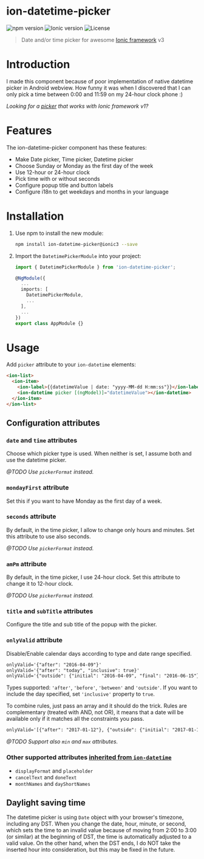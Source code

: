 # ion-datetime-picker
![npm version](https://img.shields.io/npm/v/ion-datetime-picker/ionic3.svg?style=flat-square)
![Ionic version](https://img.shields.io/badge/ionic-3.0.1%20%7C%7C%203.1.0%20%7C%7C%203.1.1-yellow.svg?style=flat-square)
![License](https://img.shields.io/github/license/katemihalikova/ion-datetime-picker.svg?style=flat-square)

> Date and/or time picker for awesome [Ionic framework](https://ionicframework.com/) v3

# Introduction

I made this component because of poor implementation of native datetime picker in Android webview. How funny it was when I discovered that I can only pick a time between 0:00 and 11:59 on my 24-hour clock phone :)

*Looking for a [picker](https://github.com/katemihalikova/ion-datetime-picker) that works with Ionic framework v1?*

# Features

The ion-datetime-picker component has these features:
- Make Date picker, Time picker, Datetime picker
- Choose Sunday or Monday as the first day of the week
- Use 12-hour or 24-hour clock
- Pick time with or without seconds
- Configure popup title and button labels
- Configure i18n to get weekdays and months in your language

<!--
# Demo

Demo app is available - enter code `8d75a0ec` into [Ionic View](http://view.ionic.io/).
Live demo is available on [Codepen](http://codepen.io/katemihalikova/full/dYvjzP/).

# Screenshots

<img src="/../screenshots/date.png?raw=true" alt="Date picker" width="239">
<img src="/../screenshots/time.png?raw=true" alt="Time picker" width="239">
<img src="/../screenshots/datetime.png?raw=true" alt="Datetime picker" width="239">
-->

# Installation

1. Use npm to install the new module:

    ```bash
    npm install ion-datetime-picker@ionic3 --save
    ```

2. Import the `DatetimePickerModule` into your project:

    ```typescript
    import { DatetimePickerModule } from 'ion-datetime-picker';

    @NgModule({
      ...
      imports: [
        DatetimePickerModule,
        ...
      ],
      ...
    })
    export class AppModule {}
    
    ```

# Usage

Add `picker` attribute to your `ion-datetime` elements:

```html
<ion-list>
  <ion-item>
    <ion-label>{{datetimeValue | date: "yyyy-MM-dd H:mm:ss"}}</ion-label>
    <ion-datetime picker [(ngModel)]="datetimeValue"></ion-datetime>
  </ion-item>
</ion-list>
```

## Configuration attributes

### `date` and `time` attributes

Choose which picker type is used. When neither is set, I assume both and use the datetime picker.

*@TODO Use `pickerFormat` instead.*

### `mondayFirst` attribute

Set this if you want to have Monday as the first day of a week.

### `seconds` attribute

By default, in the time picker, I allow to change only hours and minutes. Set this attribute to use also seconds.

*@TODO Use `pickerFormat` instead.*

### `amPm` attribute

By default, in the time picker, I use 24-hour clock. Set this attribute to change it to 12-hour clock.

*@TODO Use `pickerFormat` instead.*

### `title` and `subTitle` attributes

Configure the title and sub title of the popup with the picker.

### `onlyValid` attribute

Disable/Enable calendar days according to type and date range specified.

```html
onlyValid='{"after": "2016-04-09"}'
onlyValid='{"after": "today", "inclusive": true}'
onlyValid='{"outside": {"initial": "2016-04-09", "final": "2016-06-15"}, "inclusive": true}'
```

Types supported: `'after'`, `'before'`, `'between'` and `'outside'`. If you want to include the day specified, set `'inclusive'` property to `true`.

To combine rules, just pass an array and it should do the trick. Rules are complementary (treated with AND, not OR), it means that a date will be available only if it matches all the constraints you pass.

```html
onlyValid='[{"after": "2017-01-12"}, {"outside": {"initial": "2017-01-19", "final": "2017-01-29"}}, {"outside": {"initial": "2017-02-19", "final": "2017-02-29"}}]'
```

*@TODO Support also `min` and `max` attributes.*

### Other supported attributes [inherited from `ion-datetime`](https://ionicframework.com/docs/api/components/datetime/DateTime/#input-properties)

- `displayFormat` and `placeholder`
- `cancelText` and `doneText`
- `monthNames` and `dayShortNames`

## Daylight saving time

The datetime picker is using `Date` object with your browser's timezone, including any DST. When you change the date, hour, minute, or second, which sets the time to an invalid value because of moving from 2:00 to 3:00 (or similar) at the beginning of DST, the time is automatically adjusted to a valid value. On the other hand, when the DST ends, I do NOT take the inserted hour into consideration, but this may be fixed in the future.
